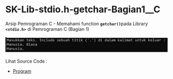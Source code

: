 # SK-Lib-stdio.h-getchar-Bagian1__C
Arsip Pemrograman C - Memahami function <code><b>getchar()</b></code>pada Library <code><b>&lt;stdio.h></b></code> di Pemrograman C (Bagian 1)<br><br>
<img src="https://github.com/RizkyKhapidsyah/SK-Lib-stdio.h-getchar-Bagian1__C/blob/master/SK-Lib-stdio.h-getchar-Bagian1__C/x64/result/001.PNG"><br><br>
Lihat Source Code : <br>
- <a href="https://github.com/RizkyKhapidsyah/SK-Lib-stdio.h-getchar-Bagian1__C/blob/master/SK-Lib-stdio.h-getchar-Bagian1__C/Source.c">Program</a>
